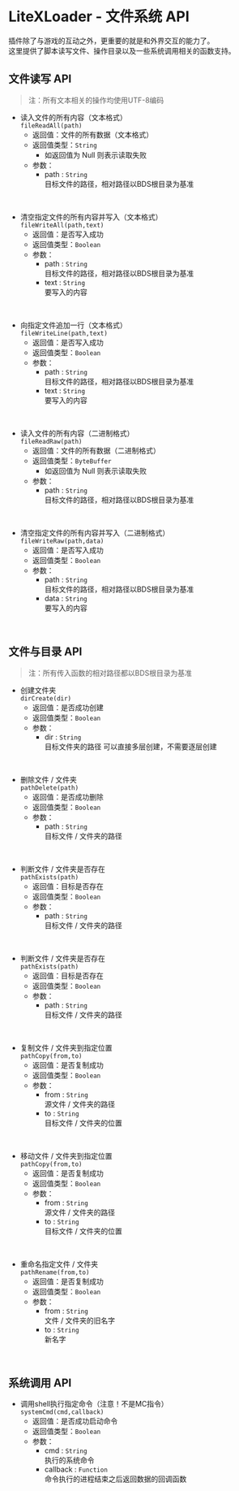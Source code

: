 # LiteXLoader - 文件系统 API

插件除了与游戏的互动之外，更重要的就是和外界交互的能力了。  
这里提供了脚本读写文件、操作目录以及一些系统调用相关的函数支持。

## 文件读写 API

> 注：所有文本相关的操作均使用UTF-8编码

- 读入文件的所有内容（文本格式）  
`fileReadAll(path)`
    - 返回值：文件的所有数据（文本格式）  
    - 返回值类型：`String` 
        - 如返回值为 Null 则表示读取失败
    - 参数：
        - path : `String`  
        目标文件的路径，相对路径以BDS根目录为基准  
<br>

- 清空指定文件的所有内容并写入（文本格式）  
`fileWriteAll(path,text)`
    - 返回值：是否写入成功  
    - 返回值类型：`Boolean` 
    - 参数：
        - path : `String`  
        目标文件的路径，相对路径以BDS根目录为基准  
        - text : `String`  
        要写入的内容  
<br>

- 向指定文件追加一行（文本格式）  
`fileWriteLine(path,text)`
    - 返回值：是否写入成功  
    - 返回值类型：`Boolean` 
    - 参数：
        - path : `String`  
        目标文件的路径，相对路径以BDS根目录为基准  
        - text : `String`  
        要写入的内容  
<br>

- 读入文件的所有内容（二进制格式）  
`fileReadRaw(path)`
    - 返回值：文件的所有数据（二进制格式）  
    - 返回值类型：`ByteBuffer` 
        - 如返回值为 Null 则表示读取失败
    - 参数：
        - path : `String`  
        目标文件的路径，相对路径以BDS根目录为基准  
<br>

- 清空指定文件的所有内容并写入（二进制格式）  
`fileWriteRaw(path,data)`
    - 返回值：是否写入成功  
    - 返回值类型：`Boolean` 
    - 参数：
        - path : `String`  
        目标文件的路径，相对路径以BDS根目录为基准  
        - data : `String`  
        要写入的内容  
<br>

## 文件与目录 API

> 注：所有传入函数的相对路径都以BDS根目录为基准

- 创建文件夹  
`dirCreate(dir)`
    - 返回值：是否成功创建  
    - 返回值类型：`Boolean` 
    - 参数：
        - dir : `String`  
        目标文件夹的路径
        可以直接多层创建，不需要逐层创建    
<br>

- 删除文件 / 文件夹  
`pathDelete(path)`
    - 返回值：是否成功删除  
    - 返回值类型：`Boolean` 
    - 参数：
        - path : `String`  
        目标文件 / 文件夹的路径  
<br>

- 判断文件 / 文件夹是否存在  
`pathExists(path)`
    - 返回值：目标是否存在  
    - 返回值类型：`Boolean` 
    - 参数：
        - path : `String`  
        目标文件 / 文件夹的路径  
<br>

- 判断文件 / 文件夹是否存在  
`pathExists(path)`
    - 返回值：目标是否存在  
    - 返回值类型：`Boolean` 
    - 参数：
        - path : `String`  
        目标文件 / 文件夹的路径  
<br>

- 复制文件 / 文件夹到指定位置  
`pathCopy(from,to)`
    - 返回值：是否复制成功  
    - 返回值类型：`Boolean` 
    - 参数：
        - from : `String`  
        源文件 / 文件夹的路径
        - to : `String`  
        目标文件 / 文件夹的位置  
<br>

- 移动文件 / 文件夹到指定位置  
`pathCopy(from,to)`
    - 返回值：是否复制成功  
    - 返回值类型：`Boolean` 
    - 参数：
        - from : `String`  
        源文件 / 文件夹的路径
        - to : `String`  
        目标文件 / 文件夹的位置  
<br>

- 重命名指定文件 / 文件夹  
`pathRename(from,to)`
    - 返回值：是否复制成功  
    - 返回值类型：`Boolean` 
    - 参数：
        - from : `String`  
        文件 / 文件夹的旧名字
        - to : `String`  
        新名字  
<br>

## 系统调用 API

- 调用shell执行指定命令（注意！不是MC指令）  
`systemCmd(cmd,callback)`
    - 返回值：是否成功启动命令  
    - 返回值类型：`Boolean` 
    - 参数：
        - cmd : `String`  
        执行的系统命令
        - callback : `Function`  
        命令执行的进程结束之后返回数据的回调函数